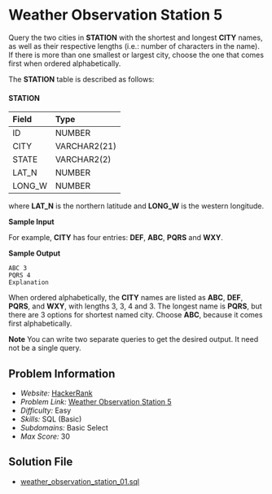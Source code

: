 # Weather Observation Station 5

Query the two cities in **STATION** with the shortest and longest **CITY** names, as well as their respective lengths (i.e.: number of characters in the name). If there is more than one smallest or largest city, choose the one that comes first when ordered alphabetically.

The **STATION** table is described as follows:

#### STATION

| Field     | Type          |
|:----------|:--------------|
| ID        | NUMBER        |
| CITY      | VARCHAR2(21)  |
| STATE     | VARCHAR2(2)   |
| LAT_N     | NUMBER        |
| LONG_W    | NUMBER        |

where **LAT_N** is the northern latitude and **LONG_W** is the western longitude.

**Sample Input**

For example, **CITY** has four entries: **DEF**, **ABC**, **PQRS** and **WXY**.

**Sample Output**

```
ABC 3
PQRS 4
Explanation
```

When ordered alphabetically, the **CITY** names are listed as **ABC**, **DEF**, **PQRS**, and **WXY**, with lengths 3, 3, 4 and 3. The longest name is **PQRS**, but there are 3 options for shortest named city. Choose **ABC**, because it comes first alphabetically.

**Note**
You can write two separate queries to get the desired output. It need not be a single query.

## Problem Information

- *Website:* [HackerRank](https://www.hackerrank.com/)
- *Problem Link:* [Weather Observation Station 5](https://www.hackerrank.com/challenges/weather-observation-station-5/problem)
- *Difficulty:* Easy
- *Skills:* SQL (Basic)
- *Subdomains:* Basic Select
- *Max Score:* 30

## Solution File

- [weather_observation_station_01.sql]()